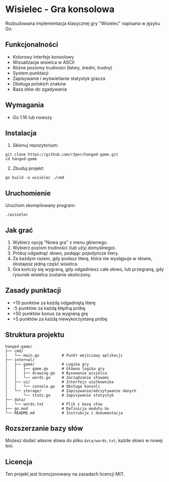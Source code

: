 # Wisielec - Gra konsolowa

Rozbudowana implementacja klasycznej gry "Wisielec" napisana w języku Go.

## Funkcjonalności

- Kolorowy interfejs konsolowy
- Wizualizacja wisielca w ASCII
- Różne poziomy trudności (łatwy, średni, trudny)
- System punktacji
- Zapisywanie i wyświetlanie statystyk gracza
- Obsługa polskich znaków
- Baza słów do zgadywania

## Wymagania

- Go 1.16 lub nowszy

## Instalacja

1. Sklonuj repozytorium:
```
git clone https://github.com/r3per/hanged-game.git
cd hanged-game
```

2. Zbuduj projekt:
```
go build -o wisielec ./cmd
```

## Uruchomienie

Uruchom skompilowany program:
```
./wisielec
```

## Jak grać

1. Wybierz opcję "Nowa gra" z menu głównego.
2. Wybierz poziom trudności (lub użyj domyślnego).
3. Próbuj odgadnąć słowo, podając pojedyncze litery.
4. Za każdym razem, gdy podasz literę, która nie występuje w słowie, dostajesz jedną część wisielca.
5. Gra kończy się wygraną, gdy odgadniesz całe słowo, lub przegraną, gdy rysunek wisielca zostanie ukończony.

## Zasady punktacji

- +10 punktów za każdą odgadniętą literę
- -5 punktów za każdą błędną próbę
- +50 punktów bonus za wygraną grę
- +5 punktów za każdą niewykorzystaną próbę

## Struktura projektu

```
hanged-game/
├── cmd/
│   └── main.go          # Punkt wejściowy aplikacji
├── internal/
│   ├── game/            # Logika gry
│   │   ├── game.go      # Główna logika gry
│   │   ├── drawing.go   # Rysowanie wisielca
│   │   └── words.go     # Zarządzanie słowami
│   ├── ui/              # Interfejs użytkownika
│   │   └── console.go   # Obsługa konsoli
│   └── storage/         # Zapisywanie/odczytywanie danych
│       └── stats.go     # Zapisywanie statystyk
├── data/
│   └── words.txt        # Plik z bazą słów
├── go.mod               # Definicja modułu Go
└── README.md            # Instrukcje i dokumentacja
```

## Rozszerzanie bazy słów

Możesz dodać własne słowa do pliku `data/words.txt`, każde słowo w nowej linii.

## Licencja

Ten projekt jest licencjonowany na zasadach licencji MIT.

